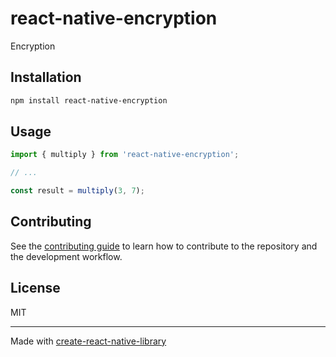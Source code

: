 # react-native-encryption

Encryption

## Installation

```sh
npm install react-native-encryption
```

## Usage


```js
import { multiply } from 'react-native-encryption';

// ...

const result = multiply(3, 7);
```


## Contributing

See the [contributing guide](CONTRIBUTING.md) to learn how to contribute to the repository and the development workflow.

## License

MIT

---

Made with [create-react-native-library](https://github.com/callstack/react-native-builder-bob)
